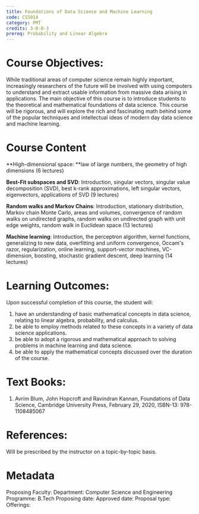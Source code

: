 ```yaml
---
title: Foundations of Data Science and Machine Learning
code: CS5014
category: PMT
credits: 3-0-0-3
prereq: Probability and Linear Algebra
---
```


# Course Objectives: 

While traditional areas of computer science
remain highly important, increasingly researchers of the future will be
involved with using computers to understand and extract usable
information from massive data arising in applications. The main
objective of this course is to introduce students to the theoretical and
mathematical foundations of data science. This course will be rigorous,
and will explore the rich and fascinating math behind some of the
popular techniques and intellectual ideas of modern day data science and
machine learning.

# Course Content

**High-dimensional space: **law of large numbers, the geometry of high dimensions (6 lectures)

**Best-Fit subspaces and SVD**: Introduction, singular vectors, singular value decomposition (SVD), best k-rank approximations, left singular vectors, eigenvectors, applications of SVD (9 lectures)
 
**Random walks and Markov Chains**: Introduction, stationary distribution, Markov chain Monte Carlo, areas and volumes, convergence of random walks on undirected graphs, random walks on undirected graph with unit edge weights, random walk in Euclidean space (13 lectures)

**Machine learning**: Introduction, the perceptron algorithm, kernel functions, generalizing to new data, overfitting and uniform convergence, Occam's razor, regularization, online learning, support-vector machines, VC-dimension, boosting, stochastic gradient descent, deep learning  (14 lectures)  

# Learning Outcomes: 
Upon successful completion of this course, the student will:

1.  have an understanding of basic mathematical concepts in data
    science, relating to linear algebra, probability, and calculus.
2.  be able to employ methods related to these concepts in a variety of
    data science applications.
3.  be able to adopt a rigorous and mathematical approach to solving
    problems in machine learning and data science.
4.  be able to apply the mathematical concepts discussed over the
    duration of the course.

# Text Books:

1. Avrim Blum, John Hopcroft and Ravindran Kannan, Foundations of Data Science, Cambridge University Press, 
   February 29, 2020, ISBN-13: 978-1108485067

# References: 
Will be prescribed by the instructor on a topic-by-topic basis.


# Metadata
Proposing Faculty: 
Department: Computer Science and Engineering
Programme: B.Tech
Proposing date:
Approved date:
Proposal type:
Offerings:


